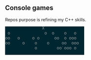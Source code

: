 ## Console games
Repos purpose is refining my C++ skills.

![Alt Text](https://github.com/j-petit/console_games/blob/master/docs/cross_the_road.gif)



